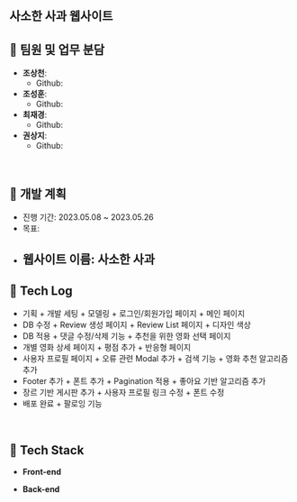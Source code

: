 
## 사소한 사과 웹사이트


## 👥 팀원 및 업무 분담

- **조상천**: 
  - Github: 
- **조성훈**: 
  - Github: 
- **최재경**: 
  - Github: 
- **권상지**: 
  - Github: 

<br>

## 📆 개발 계획

- 진행 기간: 2023.05.08 ~ 2023.05.26
- 목표: 
- 웹사이트 이름: 사소한 사과
  - 

## 📒 Tech Log

- 기획 + 개발 세팅 + 모델링 + 로그인/회원가입 페이지 + 메인 페이지</a>
- DB 수정 + Review 생성 페이지 + Review List 페이지 + 디자인 색상</a>
- DB 적용 + 댓글 수정/삭제 기능 + 추천을 위한 영화 선택 페이지</a>
- 개별 영화 상세 페이지 + 평점 추가 + 반응형 페이지</a>
- 사용자 프로필 페이지 + 오류 관련 Modal 추가 + 검색 기능 + 영화 추천 알고리즘 추가</a>
- Footer 추가 + 폰트 추가 + Pagination 적용 + 좋아요 기반 알고리즘 추가</a>
- 장르 기반 게시판 추가 + 사용자 프로필 링크 수정 + 폰트 수정</a>
- 배포 완료 + 팔로잉 기능 </a>

<br>

## 🔧 Tech Stack

- **Front-end**
  
- **Back-end**
  

<br>
